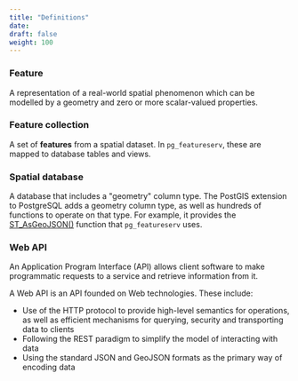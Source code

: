 ```yaml
---
title: "Definitions"
date:
draft: false
weight: 100
---
```


### Feature
A representation of a real-world spatial phenomenon which can be modelled by a geometry and zero or more scalar-valued properties.

### Feature collection
A set of **features** from a spatial dataset.  In `pg_featureserv`, these are mapped to database tables and views.

### Spatial database
A database that includes a "geometry" column type. The PostGIS extension to PostgreSQL adds a geometry column type, as well as hundreds of functions to operate on that type.  For example, it provides the [ST_AsGeoJSON()](https://postgis.net/docs/ST_AsGeoJSON.html) function that `pg_featureserv` uses.

### Web API
An Application Program Interface (API) allows client software to make programmatic requests to a service and retrieve information from it.

A Web API is an API founded on Web technologies.
These include:

* Use of the HTTP protocol to provide high-level semantics for operations, as well as efficient mechanisms for querying, security and transporting data to clients
* Following the REST paradigm to simplify the model of interacting with data
* Using the standard JSON and GeoJSON formats as the primary way of encoding data
